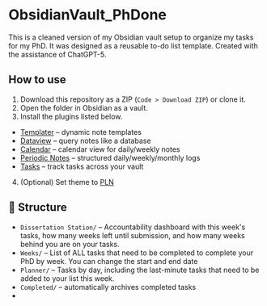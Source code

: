 # ObsidianVault_PhDone
This is a cleaned version of my Obsidian vault setup to organize my tasks for my PhD. It was designed as a reusable to-do list template. Created with the assistance of ChatGPT-5.

## How to use
1. Download this repository as a ZIP (`Code > Download ZIP`) or clone it.
2. Open the folder in Obsidian as a vault.
3. Install the plugins listed below.
  - [Templater](https://github.com/SilentVoid13/Templater) – dynamic note templates  
  - [Dataview](https://blacksmithgu.github.io/obsidian-dataview/) – query notes like a database  
  - [Calendar](https://github.com/liamcain/obsidian-calendar-plugin) – calendar view for daily/weekly notes  
  - [Periodic Notes](https://github.com/liamcain/obsidian-periodic-notes) – structured daily/weekly/monthly logs
  - [Tasks](https://github.com/obsidian-tasks-group/obsidian-tasks) – track tasks across your vault
4. (Optional) Set theme to [PLN](https://github.com/PipeItToDevNull/PLN) 
 
## 📂 Structure
- `Dissertation Station/` – Accountability dashboard with this week's tasks, how many weeks left until submission, and how many weeks behind you are on your tasks.
- `Weeks/` – List of ALL tasks that need to be completed to complete your PhD by week. You can change the start and end date   
- `Planner/` – Tasks by day, including the last-minute tasks that need to be added to your list this week.
- `Completed/` – automatically archives completed tasks
- 
